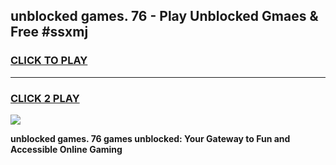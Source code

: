 
## unblocked games. 76 - Play Unblocked Gmaes & Free #ssxmj
<h3>
<a href="https://news.freeplayer.one?title=unblocked_games._76&ref=24F">CLICK TO PLAY</a></h3>
<hr>

<h3>
<a href="https://news.freeplayer.one?title=unblocked_games._76&ref=24F">CLICK 2 PLAY</a>
  
</h3>

<a href="https://news.freeplayer.one?title=unblocked_games._76&ref=24F/"><img src="https://clearcache.store/games.png"></a>


**unblocked games. 76 games unblocked: Your Gateway to Fun and Accessible Online Gaming**
